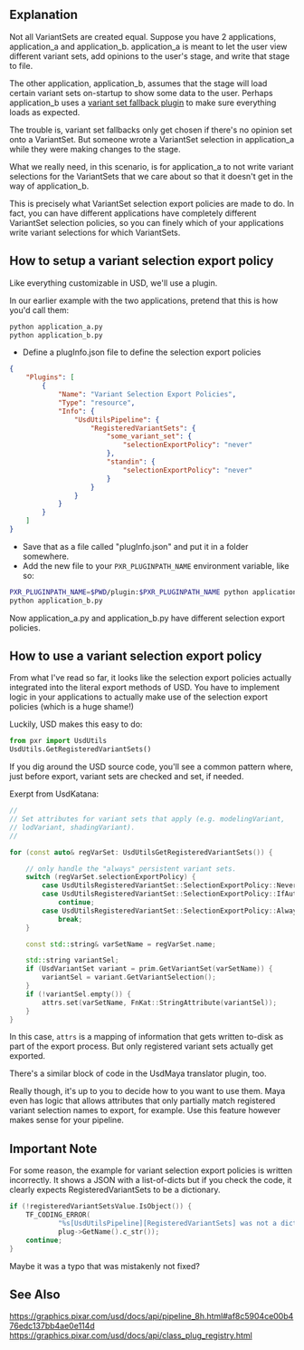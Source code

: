 ## Explanation

Not all VariantSets are created equal. Suppose you have 2 applications,
application_a and application_b. application_a is meant to let the user
view different variant sets, add opinions to the user's stage, and write
that stage to file.

The other application, application_b, assumes that the stage
will load certain variant sets on-startup to show some data to
the user. Perhaps application_b uses a [variant set fallback
plugin](../../concepts/variant_fallbacks/README.md) to make sure
everything loads as expected.

The trouble is, variant set fallbacks only get chosen if there's no
opinion set onto a VariantSet. But someone wrote a VariantSet selection
in application_a while they were making changes to the stage.

What we really need, in this scenario, is for application_a to not write
variant selections for the VariantSets that we care about so that it
doesn't get in the way of application_b.

This is precisely what VariantSet selection export policies are made
to do. In fact, you can have different applications have completely
different VariantSet selection policies, so you can finely which of your
applications write variant selections for which VariantSets.


## How to setup a variant selection export policy
Like everything customizable in USD, we'll use a plugin.

In our earlier example with the two applications, pretend that this is
how you'd call them:

```bash
python application_a.py
python application_b.py
```

- Define a plugInfo.json file to define the selection export policies

```json
{
    "Plugins": [
        {
            "Name": "Variant Selection Export Policies",
            "Type": "resource",
            "Info": {
                "UsdUtilsPipeline": {
                    "RegisteredVariantSets": {
                        "some_variant_set": {
                            "selectionExportPolicy": "never"
                        },
                        "standin": {
                            "selectionExportPolicy": "never"
                        }
                    }
                }
            }
        }
    ]
}
```

- Save that as a file called "plugInfo.json" and put it in a folder somewhere.
- Add the new file to your `PXR_PLUGINPATH_NAME` environment variable, like so:

```bash
PXR_PLUGINPATH_NAME=$PWD/plugin:$PXR_PLUGINPATH_NAME python application_a.py
python application_b.py
```

Now application_a.py and application_b.py have different selection
export policies.


## How to use a variant selection export policy
From what I've read so far, it looks like the selection export policies
actually integrated into the literal export methods of USD. You have
to implement logic in your applications to actually make use of the
selection export policies (which is a huge shame!)

Luckily, USD makes this easy to do:

```python
from pxr import UsdUtils
UsdUtils.GetRegisteredVariantSets()
```

If you dig around the USD source code, you'll see a common pattern
where, just before export, variant sets are checked and set, if needed.

Exerpt from UsdKatana:

```cpp
//
// Set attributes for variant sets that apply (e.g. modelingVariant, 
// lodVariant, shadingVariant).
//

for (const auto& regVarSet: UsdUtilsGetRegisteredVariantSets()) {

    // only handle the "always" persistent variant sets.
    switch (regVarSet.selectionExportPolicy) {
        case UsdUtilsRegisteredVariantSet::SelectionExportPolicy::Never:
        case UsdUtilsRegisteredVariantSet::SelectionExportPolicy::IfAuthored:
            continue;
        case UsdUtilsRegisteredVariantSet::SelectionExportPolicy::Always:
            break;
    }

    const std::string& varSetName = regVarSet.name;

    std::string variantSel;
    if (UsdVariantSet variant = prim.GetVariantSet(varSetName)) {
        variantSel = variant.GetVariantSelection();
    }
    if (!variantSel.empty()) {
        attrs.set(varSetName, FnKat::StringAttribute(variantSel));
    }
}
```

In this case, `attrs` is a mapping of information that gets written
to-disk as part of the export process. But only registered variant sets
actually get exported.

There's a similar block of code in the UsdMaya translator plugin, too.

Really though, it's up to you to decide how to you want to use them.
Maya even has logic that allows attributes that only partially match
registered variant selection names to export, for example. Use this
feature however makes sense for your pipeline.

## Important Note
For some reason, the example for variant selection export policies is written incorrectly.
It shows a JSON with a list-of-dicts but if you check the code, it clearly expects
RegisteredVariantSets to be a dictionary.

```cpp
if (!registeredVariantSetsValue.IsObject()) {
    TF_CODING_ERROR(
            "%s[UsdUtilsPipeline][RegisteredVariantSets] was not a dictionary.",
            plug->GetName().c_str());
    continue;
}
```

Maybe it was a typo that was mistakenly not fixed?


## See Also
https://graphics.pixar.com/usd/docs/api/pipeline_8h.html#af8c5904ce00b476edc137bb4ae0e114d
https://graphics.pixar.com/usd/docs/api/class_plug_registry.html
